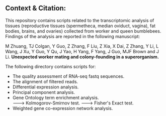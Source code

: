 ## Context & Citation:   
This repository contains scripts related to the transcriptomic analysis of tissues (reproductive tissues (spermetheca, median oviduct, vagina), fat bodies, brains, and ovaries) collected from worker and queen bumblebees. Findings of the analysis are reported in the following manuscript:   

M Zhuang, TJ Colgan, Y Guo, Z Zhang, F Liu, Z Xia, X Dai, Z Zhang, Y Li, L Wang, J Xu, Y Guo, Y Qu, J Yao, H Yang, F Yang, J Guo, MJF Brown and J Li. 
<b>Unexpected worker mating and colony-founding in a superorganism.</b>  

The following directory contains scripts for:  
- The quality assessment of RNA-seq fastq sequences.  
- The alignment of filtered reads.  
- Differential expression analysis.    
- Principal component analysis. 
- Gene Ontology term enrichment analysis.  
---> Kolmogorov-Smirnov test. 
---> Fisher's Exact test. 
- Weighted gene co-expression network analysis.  
